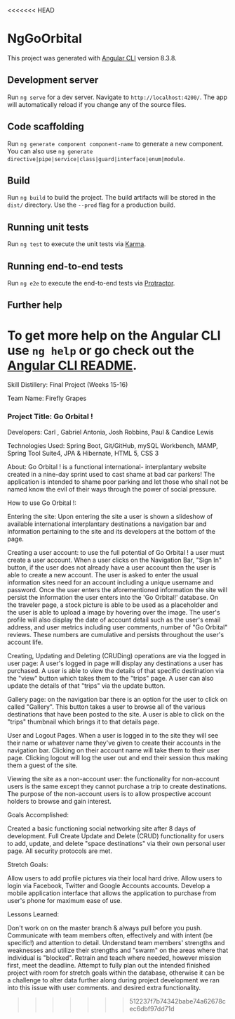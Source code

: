 <<<<<<< HEAD
# NgGoOrbital

This project was generated with [Angular CLI](https://github.com/angular/angular-cli) version 8.3.8.

## Development server

Run `ng serve` for a dev server. Navigate to `http://localhost:4200/`. The app will automatically reload if you change any of the source files.

## Code scaffolding

Run `ng generate component component-name` to generate a new component. You can also use `ng generate directive|pipe|service|class|guard|interface|enum|module`.

## Build

Run `ng build` to build the project. The build artifacts will be stored in the `dist/` directory. Use the `--prod` flag for a production build.

## Running unit tests

Run `ng test` to execute the unit tests via [Karma](https://karma-runner.github.io).

## Running end-to-end tests

Run `ng e2e` to execute the end-to-end tests via [Protractor](http://www.protractortest.org/).

## Further help

To get more help on the Angular CLI use `ng help` or go check out the [Angular CLI README](https://github.com/angular/angular-cli/blob/master/README.md).
=======
Skill Distillery: Final Project (Weeks 15-16)

Team Name: Firefly Grapes

### Project Title: Go Orbital !

Developers: Carl , Gabriel Antonia, Josh Robbins, Paul & Candice Lewis

Technologies Used: Spring Boot, Git/GitHub, mySQL Workbench, MAMP, Spring Tool Suite4, JPA & Hibernate, HTML 5, CSS 3

About: Go Orbital ! is a functional international- interplantary website created in a nine-day sprint used to cast shame at bad car parkers! The application is intended to shame poor parking and let those who shall not be named know the evil of their ways through the power of social pressure.

How to use Go Orbital !:

Entering the site: Upon entering the site a user is shown a slideshow of available international interplantary destinations a navigation bar and information pertaining to the site and its developers at the bottom of the page.

Creating a user account: to use the full potential of Go Orbital ! a user must create a user account. When a user clicks on the Navigation Bar,  "Sign In" button, if the user does not already have a user account then the user is able to create a new account. The user is asked to enter the usual information sites need for an account including a unique username and password. Once the user enters the aforementioned information the site will persist the information the user enters into the 'Go Orbital!' database. On the traveler page, a stock picture is able to be used as a placeholder and the user is able to upload a image by hovering over the image. The user's profile will also display the date of account detail such as the user's email address, and user metrics including user comments, number of "Go Orbital" reviews. These numbers are cumulative and persists throughout the user's account life.

Creating, Updating and Deleting (CRUDing) operations are via the logged in user page: A user's logged in page will display any destinations a user has purchased. A user is able to view the details of that specific destination via the "view" button which takes them to the "trips" page. A user can also update the details of that "trips" via the update button.

Gallery page: on the navigation bar there is an option for the user to click on called "Gallery". This button takes a user to browse all of the various destinations that have been posted to the site.  A user is able to click on the "trips" thumbnail which brings it to that details page.


User and Logout Pages. When a user is logged in to the site they will see their name or whatever name they've given to create their accounts in the navigation bar. Clicking on their account name will take them to their user page. Clicking logout will log the user out and end their session thus making them a guest of the site.

Viewing the site as a non-account user: the functionality for non-account users is the same except they cannot purchase a trip to create destinations. The purpose of the non-account users is to allow prospective account holders to browse and gain interest.

Goals Accomplished:

Created a basic functioning social networking site after 8 days of development.
Full Create Update and Delete (CRUD) functionality for users to add, update, and delete "space destinations" via their own personal user page.
All security protocols are met.

Stretch Goals:

Allow users to add profile pictures via their local hard drive.
Allow users to login via Facebook, Twitter and Google Accounts accounts.
Develop a mobile application interface that allows the application to purchase from user's phone for maximum ease of use.

Lessons Learned:

Don't work on on the master branch & always pull before you push.
Communicate with team members often, effectively and with intent (be specific!) and attention to detail.
Understand team members' strengths and weaknesses and utilize their strengths and "swarm" on the areas where that individual is "blocked". Retrain and teach where needed, however mission first, meet the deadline.
Attempt to fully plan out the intended finished project with room for stretch goals within the database, otherwise it can be a challenge to alter data further along during project development we ran into this issue with user comments. and desired extra functionality.
>>>>>>> 512237f7b74342babe74a62678cec6dbf97dd71d
